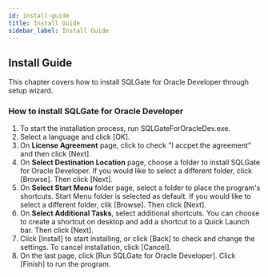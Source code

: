 ```yaml
---
id: install-guide
title: Install Guide
sidebar_label: Install Guide
---
```


## Install Guide

This chapter covers how to install SQLGate for Oracle Developer through setup wizard.

### How to install SQLGate for Oracle Developer

1. To start the installation process, run SQLGateForOracleDev.exe.
2. Select a language and click [OK].
3. On **License Agreement** page, click to check "I accpet the agreement" and then click [Next].
4. On **Select Destination Location** page, choose a folder to install SQLGate for Oracle Developer. If you would like to select a different folder, click [Browse]. Then click [Next].
5. On **Select Start Menu** folder page, select a folder to place the program's shortcuts. Start Menu folder is selected as default. If you would like to select a different folder, clik [Browse]. Then click [Next].
6. On **Select Additional Tasks**, select additional shortcuts. You can choose to create a shortcut on desktop and add a shortcut to a Quick Launch bar. Then click [Next].
7. Click [Install] to start installing, or click [Back] to check and change the settings. To cancel installation, click [Cancel].
8. On the last page, click [Run SQLGate for Oracle Developer]. Click [Finish] to run the program.